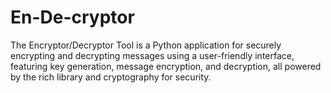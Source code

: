 # En-De-cryptor
The Encryptor/Decryptor Tool is a Python application for securely encrypting and decrypting messages using a user-friendly interface, featuring key generation, message encryption, and decryption, all powered by the rich library and cryptography for security.
